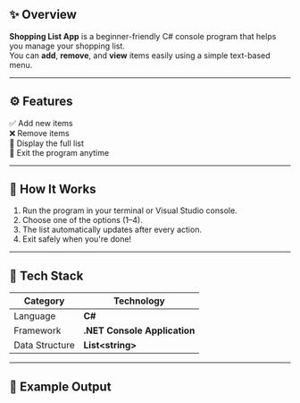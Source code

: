 

## ✨ Overview
**Shopping List App** is a beginner-friendly C# console program that helps you manage your shopping list.  
You can **add**, **remove**, and **view** items easily using a simple text-based menu.

---

## ⚙️ Features
✅ Add new items  
❌ Remove items  
📜 Display the full list  
🚪 Exit the program anytime  

---

## 🧠 How It Works
1. Run the program in your terminal or Visual Studio console.  
2. Choose one of the options (1–4).  
3. The list automatically updates after every action.  
4. Exit safely when you're done!

---

## 🧩 Tech Stack
| Category | Technology |
|-----------|-------------|
| Language | **C#** |
| Framework | **.NET Console Application** |
| Data Structure | **List\<string\>** |

---

## 🧰 Example Output

